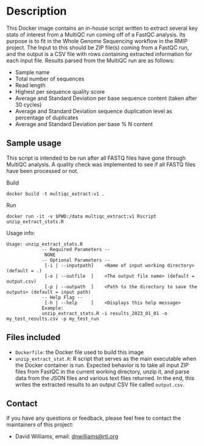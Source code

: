 # Description

This Docker image contains an in-house script written to extract several key stats of interest from a MultiQC run coming off of a FastQC analysis.  Its purpose is to fit in the Whole Genome Sequencing workflow in the RMIP project.  The Input to this should be ZIP file(s) coming from a FastQC run, and the output is a CSV file with rows containing extracted information for each input file.  Results parsed from the MultiQC run are as follows:

- Sample name
- Total number of sequences
- Read length
- Highest per sequence quality score
- Average and Standard Deviation per base sequence content (taken after 30 cycles)
- Average and Standard Deviation sequence duplication level as percentage of duplicates
- Average and Standard Deviation per base % N content

## Sample usage

This script is intended to be run after all FASTQ files have gone through MultiQC analysis.  A quality check was implemented to see if all FASTQ files have been processed or not.

Build
```
docker build -t multiqc_extract:v1 .
```

Run
```
docker run -it -v $PWD:/data multiqc_extract:v1 Rscript unzip_extract_stats.R
```

Usage info:
```
Usage: unzip_extract_stats.R
             -- Required Parameters --
              NONE
             -- Optional Parameters -- 
              [-i | --inputpath]    <Name of input working directory> (default = .)
              [-o | --outfile  ]    <The output file name> (default = output.csv)
              [-p | --outpath  ]    <Path to the directory to save the outputs> (default = input path)
             -- Help Flag --  
              [-h | --help     ]    <Displays this help message>
             Example:
             unzip_extract_stats.R -i results_2023_01_01 -o my_test_results.csv -p my_test_run
```

## Files included

- `Dockerfile`: the Docker file used to build this image
- `unzip_extract_stat.R`: R script that serves as the main executable when the Docker container is run.  Expected behavior is to take all input ZIP files from FastQC in the current working directory, unzip it, and parse data from the JSON files and various text files returned.  In the end, this writes the extracted results to an output CSV file called `output.csv`.

## Contact

If you have any questions or feedback, please feel free to contact the maintainers of this project:

- David Williams, email: dnwilliams@rti.org
